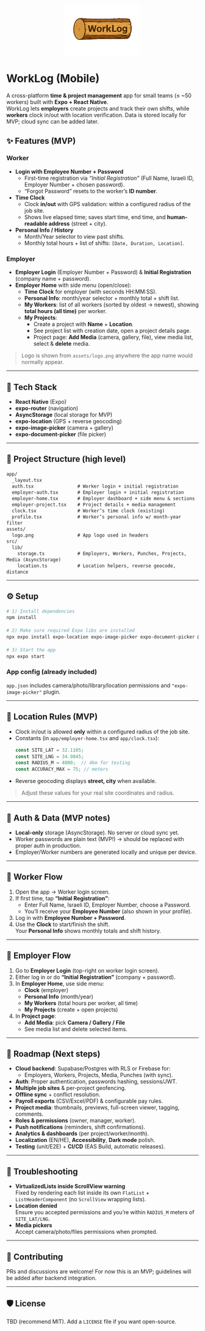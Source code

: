<div align="center">
  <img src="assets/logo.png" alt="WorkLog Logo" width="200"/>
</div>

# WorkLog (Mobile)

A cross-platform **time & project management** app for small teams (≤ ~50 workers) built with **Expo + React Native**.  
WorkLog lets **employers** create projects and track their own shifts, while **workers** clock in/out with location verification. Data is stored locally for MVP; cloud sync can be added later.

## ✨ Features (MVP)

### Worker
- **Login with Employee Number + Password**
  - First-time registration via *“Initial Registration”* (Full Name, Israeli ID, Employer Number + chosen password).
  - “Forgot Password” resets to the worker’s **ID number**.
- **Time Clock**
  - Clock **in/out** with GPS validation: within a configured radius of the job site.
  - Shows live elapsed time; saves start time, end time, and **human-readable address** (street + city).
- **Personal Info / History**
  - Month/Year selector to view past shifts.
  - Monthly total hours + list of shifts: `[Date, Duration, Location]`.

### Employer
- **Employer Login** (Employer Number + Password) & **Initial Registration** (company name + password).
- **Employer Home** with side menu (open/close):
  - **Time Clock** for employer (with seconds HH:MM:SS).
  - **Personal Info**: month/year selector + monthly total + shift list.
  - **My Workers**: list of all workers (sorted by oldest → newest), showing **total hours (all time)** per worker.
  - **My Projects**:
    - Create a project with **Name** + **Location**.
    - See project list with creation date, open a project details page.
    - Project page: **Add Media** (camera, gallery, file), view media list, select & **delete** media.

> Logo is shown from `assets/logo.png` anywhere the app name would normally appear.

---

## 🧱 Tech Stack

- **React Native** (Expo)
- **expo-router** (navigation)
- **AsyncStorage** (local storage for MVP)
- **expo-location** (GPS + reverse geocoding)
- **expo-image-picker** (camera + gallery)
- **expo-document-picker** (file picker)

---

## 📂 Project Structure (high level)

```
app/
  _layout.tsx
  auth.tsx                # Worker login + initial registration
  employer-auth.tsx       # Employer login + initial registration
  employer-home.tsx       # Employer dashboard + side menu & sections
  employer-project.tsx    # Project details + media management
  clock.tsx               # Worker’s time clock (existing)
  profile.tsx             # Worker’s personal info w/ month-year filter
assets/
  logo.png                # App logo used in headers
src/
  lib/
    storage.ts            # Employers, Workers, Punches, Projects, Media (AsyncStorage)
    location.ts           # Location helpers, reverse geocode, distance
```

---

## ⚙️ Setup

```bash
# 1) Install dependencies
npm install

# 2) Make sure required Expo libs are installed
npx expo install expo-location expo-image-picker expo-document-picker @react-native-async-storage/async-storage

# 3) Start the app
npx expo start
```

### App config (already included)
`app.json` includes camera/photo/library/location permissions and `"expo-image-picker"` plugin.

---

## 📍 Location Rules (MVP)

- Clock in/out is allowed **only** within a configured radius of the job site.
- Constants (in `app/employer-home.tsx` and `app/clock.tsx`):
  ```ts
  const SITE_LAT = 32.1105;
  const SITE_LNG = 34.9845;
  const RADIUS_M = 4000;  // 4km for testing
  const ACCURACY_MAX = 75; // meters
  ```
- Reverse geocoding displays **street, city** when available.

> Adjust these values for your real site coordinates and radius.

---

## 🔐 Auth & Data (MVP notes)

- **Local-only** storage (AsyncStorage). No server or cloud sync yet.
- Worker passwords are plain text (MVP!) → should be replaced with proper auth in production.
- Employer/Worker numbers are generated locally and unique per device.

---

## 🧭 Worker Flow

1. Open the app → Worker login screen.
2. If first time, tap **“Initial Registration”**:
   - Enter Full Name, Israeli ID, Employer Number, choose a Password.
   - You’ll receive your **Employee Number** (also shown in your profile).
3. Log in with **Employee Number + Password**.
4. Use the **Clock** to start/finish the shift.  
   Your **Personal Info** shows monthly totals and shift history.

---

## 🧭 Employer Flow

1. Go to **Employer Login** (top-right on worker login screen).
2. Either log in or do **“Initial Registration”** (company + password).
3. In **Employer Home**, use side menu:
   - **Clock** (employer)
   - **Personal Info** (month/year)
   - **My Workers** (total hours per worker, all time)
   - **My Projects** (create + open projects)
4. In **Project page**:
   - **Add Media**: pick **Camera / Gallery / File**
   - See media list and delete selected items.

---

## 🧭 Roadmap (Next steps)

- **Cloud backend**: Supabase/Postgres with RLS or Firebase for:
  - Employers, Workers, Projects, Media, Punches (with sync).
- **Auth**: Proper authentication, passwords hashing, sessions/JWT.
- **Multiple job sites** & per-project geofencing.
- **Offline sync** + conflict resolution.
- **Payroll exports** (CSV/Excel/PDF) & configurable pay rules.
- **Project media**: thumbnails, previews, full-screen viewer, tagging, comments.
- **Roles & permissions** (owner, manager, worker).
- **Push notifications** (reminders, shift confirmations).
- **Analytics & dashboards** (per project/worker/month).
- **Localization** (EN/HE), **Accessibility**, **Dark mode** polish.
- **Testing** (unit/E2E) + **CI/CD** (EAS Build, automatic releases).

---

## 🐛 Troubleshooting

- **VirtualizedLists inside ScrollView warning**  
  Fixed by rendering each list inside its own `FlatList` + `ListHeaderComponent` (no `ScrollView` wrapping lists).
- **Location denied**  
  Ensure you accepted permissions and you’re within `RADIUS_M` meters of `SITE_LAT/LNG`.
- **Media pickers**  
  Accept camera/photo/files permissions when prompted.

---

## 🤝 Contributing

PRs and discussions are welcome! For now this is an MVP; guidelines will be added after backend integration.

---

## 🛡️ License

TBD (recommend MIT). Add a `LICENSE` file if you want open-source.
